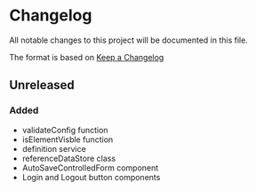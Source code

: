 # Changelog

All notable changes to this project will be documented in this file.

The format is based on [Keep a Changelog](http://keepachangelog.com/en/1.0.0/)

## Unreleased

### Added

- validateConfig function
- isElementVisble function
- definition service
- referenceDataStore class
- AutoSaveControlledForm component
- Login and Logout button components
